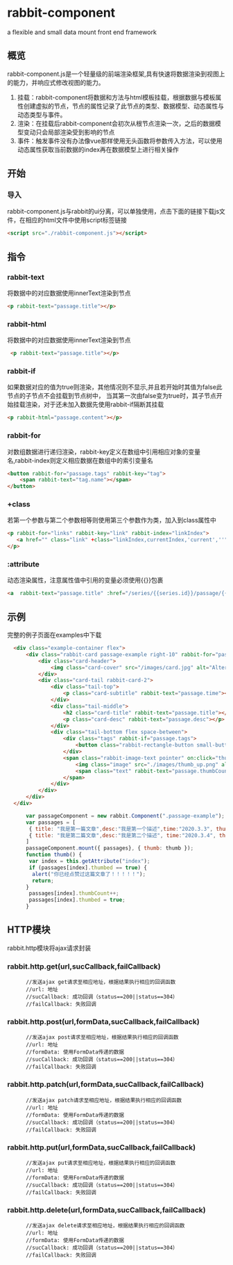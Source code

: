 # rabbit-component
a flexible and small data mount front end framework

## 概览
rabbit-component.js是一个轻量级的前端渲染框架,具有快速将数据渲染到视图上的能力，并响应式修改视图的能力。
1. 挂载：rabbit-component将数据和方法与html模板挂载，根据数据与模板属性创建虚拟的节点，节点的属性记录了此节点的类型、数据模型、动态属性与动态类型与事件。
2. 渲染：在挂载后rabbit-component会初次从根节点渲染一次，之后的数据模型变动只会局部渲染受到影响的节点
3. 事件：触发事件没有办法像vue那样使用无头函数将参数传入方法，可以使用动态属性获取当前数据的index再在数据模型上进行相关操作

## 开始
### 导入
rabbit-component.js与rabbit的ui分离，可以单独使用，点击下面的链接下载js文件，在相应的html文件中使用script标签链接
``` html
<script src="./rabbit-component.js"></script>
```

## 指令
### rabbit-text
将数据中的对应数据使用innerText渲染到节点 
``` html
<p rabbit-text="passage.title"></p>
```
### rabbit-html
将数据中的对应数据使用innerText渲染到节点 
``` html
 <p rabbit-text="passage.title"></p>
```
### rabbit-if
如果数据对应的值为true则渲染，其他情况则不显示,并且若开始时其值为false此节点的子节点不会挂载到节点树中， 当其第一次由false变为true时，其子节点开始挂载渲染，对于还未加入数据先使用rabbit-if隔断其挂载 
``` html
<p rabbit-html="passage.content"></p>
```
### rabbit-for
对数组数据进行递归渲染，rabbit-key定义在数组中引用相应对象的变量名,rabbit-index则定义相应数据在数组中的索引变量名 
``` html
<button rabbit-for="passage.tags" rabbit-key="tag">
    <span rabbit-text="tag.name"></span>
</button>
```
### +class
若第一个参数与第二个参数相等则使用第三个参数作为类，加入到class属性中 
``` html
<p rabbit-for="links" rabbit-key="link" rabbit-index="linkIndex">
   <a href="" class="link" +class="linkIndex,currentIndex,'current',''">content</a>
</p>
```
### :attribute
动态渲染属性，注意属性值中引用的变量必须使用{{}}包裹 
``` html
<a  rabbit-text="passage.title" :href="/series/{{series.id}}/passage/{{passage.id}}"></a>
```

## 示例
完整的例子页面在examples中下载
``` html
  <div class="example-container flex">
      <div class="rabbit-card passage-example right-10" rabbit-for="passages" rabbit-key="passage" rabbit-index="index">
          <div class="card-header">
              <img class="card-cover" src="/images/card.jpg" alt="Alternate Text" />
          </div>
          <div class="card-tail rabbit-card-2">
              <div class="tail-top">
                  <p class="card-subtitle" rabbit-text="passage.time"></p>
              </div>
              <div class="tail-middle">
                  <h2 class="card-title" rabbit-text="passage.title"></h2>
                  <p class="card-desc" rabbit-text="passage.desc"></p>
              </div>
              <div class="tail-bottom flex space-between">
                  <div class="tags" rabbit-if="passage.tags">
                      <button class="rabbit-rectangle-button small-button" rabbit-for="passage.tags" rabbit-key="tag"><span rabbit-text="tag.name"></span></button>
                  </div>
                  <span class="rabbit-image-text pointer" on:click="thumb" :index="{{index}}">
                      <img class="image" src="./images/thumb_up.png" alt="Alternate Text" />
                      <span class="text" rabbit-text="passage.thumbCount"></span>
                  </span>
              </div>
          </div>
      </div>
  </div>
```

``` js
      var passageComponent = new rabbit.Component(".passage-example");
      var passages = [
       { title: "我是第一篇文章",desc:"我是第一个描述",time:"2020.3.3", thumbCount: 0,thumbed:false },
       { title: "我是第二篇文章",desc:"我是第二个描述", time:"2020.3.4", thumbCount: 0, thumbed: false, tags: [{ name: "随笔" },{name:"前端"}]}
      ]
      passageComponent.mount({ passages}, { thumb: thumb });
      function thumb() {
       var index = this.getAttribute("index");
       if (passages[index].thumbed == true) {
        alert("你已经点赞过这篇文章了！！！！！");
        return;
      }
       passages[index].thumbCount++;
       passages[index].thumbed = true;
      }
```

## HTTP模块
rabbit.http模块将ajax请求封装
### rabbit.http.get(url,sucCallback,failCallback)

```
      //发送ajax get请求至相应地址，根据结果执行相应的回调函数
      //url: 地址
      //sucCallback: 成功回调（status==200||status==304）
      //failCallback: 失败回调
```

### rabbit.http.post(url,formData,sucCallback,failCallback)

```
      //发送ajax post请求至相应地址，根据结果执行相应的回调函数
      //url: 地址
      //formData: 使用FormData传递的数据
      //sucCallback: 成功回调（status==200||status==304）
      //failCallback: 失败回调
```

### rabbit.http.patch(url,formData,sucCallback,failCallback)

```
      //发送ajax patch请求至相应地址，根据结果执行相应的回调函数
      //url: 地址
      //formData: 使用FormData传递的数据
      //sucCallback: 成功回调（status==200||status==304）
      //failCallback: 失败回调
```

### rabbit.http.put(url,formData,sucCallback,failCallback)

```
      //发送ajax put请求至相应地址，根据结果执行相应的回调函数
      //url: 地址
      //formData: 使用FormData传递的数据
      //sucCallback: 成功回调（status==200||status==304）
      //failCallback: 失败回调
```

### rabbit.http.delete(url,formData,sucCallback,failCallback)

```
      //发送ajax delete请求至相应地址，根据结果执行相应的回调函数
      //url: 地址
      //formData: 使用FormData传递的数据
      //sucCallback: 成功回调（status==200||status==304）
      //failCallback: 失败回调
```


